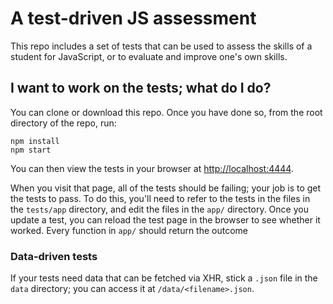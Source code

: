 # A test-driven JS assessment

This repo includes a set of tests that can be used to assess the skills of
a student for JavaScript, or to evaluate and improve one's own
skills.

## I want to work on the tests; what do I do?

You can clone or download this repo. Once you have done so, from the root
directory of the repo, run:

    npm install
    npm start

You can then view the tests in your browser at
[http://localhost:4444](http://localhost:4444).

When you visit that page, all of the tests should be failing; your job is to
get the tests to pass. To do this, you'll need to refer to the tests in the
files in the `tests/app` directory, and edit the files in the `app/` directory.
Once you update a test, you can reload the test page in the browser to see
whether it worked.
Every function in `app/` should return the outcome

### Data-driven tests

If your tests need data that can be fetched via XHR, stick a `.json` file in
the `data` directory; you can access it at `/data/<filename>.json`.
